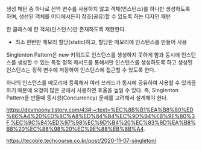 생성 패턴 중 하나로 전역 변수를 사용하지 않고 객체(인스턴스)를 하나만 생성하도록 하며, 생선된 객체를 어디에서든지 참조(공유)할 수 있도록 하는 디자인 패턴

한 클래스에 한 객체(인스턴스)만 존재하도록 제한한다.

- 최소 한번만 메모리 할당(static)하고, 할당한 메모리에 인스턴스를 만들어 사용



Singlenton Pattern은 new 키워드로 인스턴스를 생성하지 못하게 함과 동시에 인스턴스를 생성할 수 있는 특정 정적 메서드를 통해서만 인스턴스를 생성하도록 하고 생성된 인스턴스는 정적 변수에 저장하여 인스턴스에 접근할 수 있도록 한다.



하나의 인스턴스를 메모리에 등록해서 여러 쓰레드가 동시에 공유하여 사용할 수 있게끔 하기 때문에 요청이 많은  곳에서 사용하면 효율을 높일 수 있다. 즉, Singlenton Pattern을 만들때 동시성(Concurrency) 문제를 고려해서 설계해야 한다.







https://devmoony.tistory.com/43#:~:text=%EC%8B%B1%EA%B8%80%ED%86%A4%20%ED%8C%A8%ED%84%B4%EC%9D%B4%EB%9E%80%3F,%EC%9C%84%ED%97%98%EC%9D%B4%20%EC%83%9D%EA%B8%B8%20%EC%88%98%20%EC%9E%88%EB%8B%A4.

https://tecoble.techcourse.co.kr/post/2020-11-07-singleton/